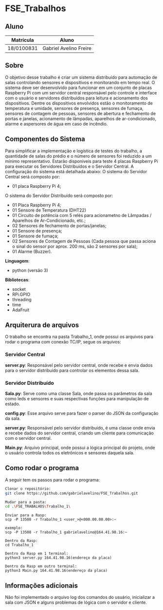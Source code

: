 # FSE_Trabalhos

## Aluno
|Matrícula | Aluno |
| -- | -- |
| 18/0100831  |  Gabriel Avelino Freire |

## Sobre 
O objetivo desse trabalho é criar um sistema distribuído para automação de salas controlando sensores e dispositivos e monitorando em tempo real. O sistema deve ser desenvolvido para funcionar em um conjunto de placas Raspberry Pi com um servidor central responsável pelo controle e interface com o usuário e servidores distribuídos para leitura e acionamento dos dispositivos. Dentre os dispositivos envolvidos estão o monitoramento de temperatura e umidade, sensores de presença, sensores de fumaça, sensores de contagem de pessoas, sensores de abertura e fechamento de portas e janelas, acionamento de lâmpadas, aparelhos de ar-condicionado, alarme e aspersores de água em caso de incêndio.

## Componentes do Sistema
Para simplificar a implementação e logística de testes do trabalho, a quantidade de salas do prédio e o número de sensores foi reduzido a um mínimo representativo. Estarão disponíveis para teste 4 placas Raspberry Pi para executar os Servidores Distribuídos e o Servidor Central. A configuração do sistema está detalhada abaixo:
O sistema do Servidor Central será composto por:

- 01 placa Raspberry Pi 4;

O sistema do Servidor Distribuído será composto por:

- 01 Placa Raspberry Pi 4;
- 01 Sensore de Temperatura (DHT22)
- 01 Circuito de potência com 5 relés para acionametno de Lâmpadas / Aparelhos de Ar-Condicionado, etc.;
- 02 Sensores de fechamento de portas/janelas;
- 01 Sensore de presença;
- 01 Sensore de fumaça;
- 02 Sensores de Contagem de Pessoas (Cada pessoa que passa aciona o sinal do sensor por aprox. 200 ms, são 2 sensores por sala);
- 01 Alarme (Buzzer).

**Linguagem**: 
- python (versão 3)<br>

**Bibliotecas**: 
- socket
- RPi.GPIO
- threading
- time
- AdaFruit <br>

## Arquiterura de arquivos
O trabalho se encontra na pasta Trabalho_1, onde possui os arquivos para rodar o programa com conexão TC/IP, segue os arquivos: 

### Servidor Central
**server.py**: Responsável pelo servidor central, onde recebe e envia dados para o servidor distribuído para controlar os elementos dessa sala.

### Servidor Distribuído
**Sala.py**: Serve como uma classe Sala, onde passa os parâmetros da sala como leds e sensores e suas respectivas funções para manipulação de estado.

**config.py**: Esse arquivo serve para fazer o parser do JSON da configuração da sala.

**server.py**: Responsável pelo servidor distribuído, é uma classe onde envia e recebe dados do servidor central, criando um cliente para comunicação com o servidor central.

**Main.py**: Arquivo principal, onde possui a lógica principal do projeto, onde o usuário controla todos os eletrônicos e sensores daquela sala.

## Como rodar o programa 
A seguir tem os passos para rodar o programa:

```sh
Clonar o repositório:  
git clone https://github.com/gabrielavelino/FSE_Trabalhos.git
```

```sh
Mudar para a pasta:
cd .\FSE_TRABALHOS\Trabalho_1\
```

```
Enviar para a Rasp:
scp -P 13508 -r Trabalho_1 <user_>@<000.00.00.00>:~
```

```
exemplo:
scp -P 13508 -r Trabalho_1 gabrielavelino@164.41.98.16:~
```

```
Dentro da Rasp:
cd Trabalho_1
```

```
Dentro da Rasp em 1 terminal:
python3 server.py 164.41.98.16(endereço da placa)
```

```
Dentro da Rasp em outro terminal:
python3 Main.py 164.41.98.16(endereço da placa)
```

## Informações adicionais

Não foi implementado o arquivo log dos comandos do usuário, inicializar a sala com JSON e alguns problemas de lógica com o servidor e cliente.